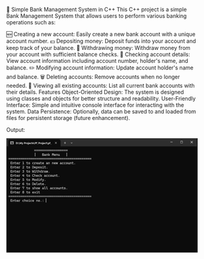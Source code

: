 🏦 Simple Bank Management System in C++
This C++ project is a simple Bank Management System that allows users to perform various banking operations such as:

🆕 Creating a new account: Easily create a new bank account with a unique account number.
💵 Depositing money: Deposit funds into your account and keep track of your balance.
💸 Withdrawing money: Withdraw money from your account with sufficient balance checks.
📝 Checking account details: View account information including account number, holder's name, and balance.
✏️ Modifying account information: Update account holder's name and balance.
🗑️ Deleting accounts: Remove accounts when no longer needed.
📄 Viewing all existing accounts: List all current bank accounts with their details.
Features
Object-Oriented Design: The system is designed using classes and objects for better structure and readability.
User-Friendly Interface: Simple and intuitive console interface for interacting with the system.
Data Persistence: Optionally, data can be saved to and loaded from files for persistent storage (future enhancement).

Output:


![Alt text](https://github.com/YadavlnTech/Bank-Management-System/blob/main/01.png)


